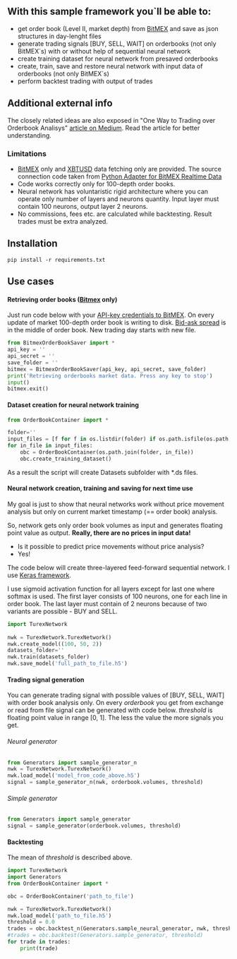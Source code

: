 ## With this sample framework you`ll be able to:
* get order book (Level II, market depth) from [BitMEX](https://www.bitmex.com) and save as json structures in day-lenght files
* generate trading signals [BUY, SELL, WAIT] on orderbooks (not only BitMEX\`s) with or without help of sequential neural network
* create training dataset for neural network from presaved orderbooks
* create, train, save and restore neural network with input data of orderbooks (not only BitMEX`s)
* perform backtest trading with output of trades

## Additional external info
The closely related ideas are also exposed in "One Way to Trading over Orderbook Analisys" [article on Medium](https://medium.com/@sturex/one-way-to-trading-over-orderbook-analisys-689475ae839f).
Read the article for better understanding.

### Limitations
* [BitMEX](https://www.bitmex.com) only and [XBTUSD](https://www.bitmex.com/app/contract/XBTUSD) data fetching only are provided. The source connection code taken from [Python Adapter for BitMEX Realtime Data](https://github.com/BitMEX/api-connectors/tree/master/official-ws/python)
* Code works correctly only for 100-depth order books.
* Neural network has voluntaristic rigid architecture where you can operate only number of layers and neurons quantity. Input layer must contain 100 neurons, output layer 2 neurons.
* No commissions, fees etc. are calculated while backtesting. Result trades must be extra analyzed.


## Installation
```
pip install -r requirements.txt
```

## Use cases
#### Retrieving order books ([Bitmex](https://www.bitmex.com) only)
Just run code below with your [API-key credentials to BitMEX](https://www.bitmex.com/app/apiKeysUsage).
On every update of market 100-depth order book is writing to disk.
[Bid-ask spread](https://en.wikipedia.org/wiki/Bid-ask_spread) is in the middle of order book. New trading day starts with new file.

```python
from BitmexOrderBookSaver import *
api_key = ''
api_secret = ''
save_folder = ''
bitmex = BitmexOrderBookSaver(api_key, api_secret, save_folder)
print('Retrieving orderbooks market data. Press any key to stop')
input()
bitmex.exit()
```

	
#### Dataset creation for neural network training

```python
from OrderBookContainer import *

folder=''
input_files = [f for f in os.listdir(folder) if os.path.isfile(os.path.join(folder, f))]     
for in_file in input_files:
	obc = OrderBookContainer(os.path.join(folder, in_file))
	obc.create_training_dataset()
```
As a result the script will create Datasets subfolder with \*.ds files. 


#### Neural network creation, training and saving for next time use

My goal is just to show that neural networks work without price movement analysis but only on current market timestamp (== order book) analysis. 

So, network gets only order book volumes as input and generates floating point value as output. **Really, there are no prices in input data!**

- Is it possible to predict price movements without price analysis?
- Yes!

The code below will create three-layered feed-forward sequential network. I use [Keras framework](https://keras.io/).

I use sigmoid activation function for all layers except for last one where softmax is used.
The first layer consists of 100 neurons, one for each line in order book.
The last layer must contain of 2 neurons because of two variants are possible - BUY and SELL.

```python
import TurexNetwork 
	
nwk = TurexNetwork.TurexNetwork()
nwk.create_model((100, 50, 2)) 
datasets_folder=''
nwk.train(datasets_folder)
nwk.save_model('full_path_to_file.h5')
```

#### Trading signal generation

You can generate trading signal with possible values of [BUY, SELL, WAIT] with order book analysis only. 
On every *orderbook*  you get from exchange or read from file signal can be generated with code below.
*threshold* is floating point value in range [0, 1]. The less the value the more signals you get. 
###### Neural generator

```python
from Generators import sample_generator_n
nwk = TurexNetwork.TurexNetwork()
nwk.load_model('model_from_code_above.h5')
signal = sample_generator_n(nwk, orderbook.volumes, threshold)
```
###### Simple generator
```python
from Generators import sample_generator
signal = sample_generator(orderbook.volumes, threshold)
```


#### Backtesting
The mean of *threshold*  is described above.

```python
import TurexNetwork
import Generators 
from OrderBookContainer import *

obc = OrderBookContainer('path_to_file')

nwk = TurexNetwork.TurexNetwork()
nwk.load_model('path_to_file.h5')
threshold = 0.0
trades = obc.backtest_n(Generators.sample_neural_generator, nwk, threshold)
#trades = obc.backtest(Generators.sample_generator, threshold)
for trade in trades:
    print(trade)
```
